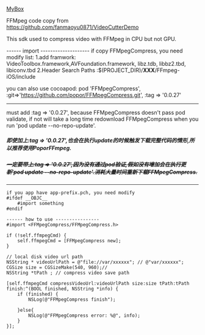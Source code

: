 <a href='https://github.com/popor/mybox'> MyBox </a>

FFMpeg code copy from https://github.com/fanmaoyu0871/VideoCutterDemo

This sdk used to compress video with FFMpeg in CPU but not GPU.

------ import --------------------
if copy FFMpegCompress, you need modify list:
  1.add framwork: VideoToolbox.framework,AVFoundation.framework, libz.tdb, libbz2.tbd, libiconv.tbd
  2.Header Search Paths  :$(PROJECT_DIR)/__XXX__/FFmpeg-iOS/include

you can also use cocoapod: 
  pod 'FFMpegCompress', :git=>'https://github.com/popor/FFMpegCompress.git', :tag => '0.0.27'

  *****
  must add :tag => '0.0.27', because FFMpegCompress doesn't pass pod validate, if not will take a long time redownload FFMpegCompress when you run 'pod update --no-repo-update'.

##### 即使加上:tag => '0.0.27',也会在执行update的时候触发下载完整代码的情形,所以推荐使用PoporFFmpeg.
##### ~~一定要带上:tag => '0.0.27',因为没有通过pod验证,假如没有增加会在执行更新'pod update --no-repo-update'.消耗大量时间重新下载FFMpegCompress.~~

  *****

```
if you app have app-prefix.pch, you need modify
#ifdef __OBJC__
    #import something
#endif

------ how to use ----------------
#import <FFMpegCompress/FFMpegCompress.h>

if (!self.ffmpegCmd) {
    self.ffmpegCmd = [FFMpegCompress new];
}
                    
// local disk video url path
NSString * videoUrlPath = @"file://var/xxxxxx"; // @"var/xxxxxx";
CGSize size = CGSizeMake(540, 960);//
NSString *tPath ; // compress video save path

[self.ffmpegCmd compressVideoUrl:videoUrlPath size:size tPath:tPath finish:^(BOOL finished, NSString *info) {
    if (finished) {
        NSLog(@"FFMpegCompress finish");
        
    }else{
        NSLog(@"FFMpegCompress error: %@", info);
    }
}];

```
